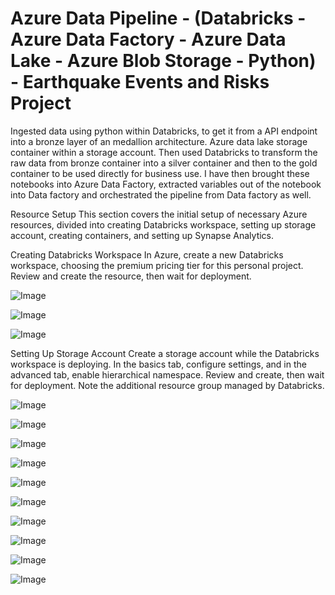 # Azure Data Pipeline - (Databricks - Azure Data Factory - Azure Data Lake - Azure Blob Storage - Python) - Earthquake Events and Risks Project 



Ingested data using python within Databricks, to get it from a API endpoint into a bronze layer of an medallion architecture. Azure data lake storage container within a storage account. Then used Databricks to transform the raw data from bronze container into a silver container and then to the gold container to be used directly for business use. I have then brought these notebooks into Azure Data Factory, extracted variables out of the notebook into Data factory and orchestrated the pipeline from Data factory as well.

Resource Setup
This section covers the initial setup of necessary Azure resources, divided into creating Databricks workspace, setting up storage account, creating containers, and setting up Synapse Analytics.

Creating Databricks Workspace
In Azure, create a new Databricks workspace, choosing the premium pricing tier for this personal project.
Review and create the resource, then wait for deployment.

![Image](https://github.com/user-attachments/assets/5b999166-7e7e-4602-8194-310fdcafed36)

![Image](https://github.com/user-attachments/assets/49e62521-db0e-4377-b58c-be71438d3ab3)

![Image](https://github.com/user-attachments/assets/8d179614-9ae2-4c37-8ac0-d1c39252f4db)




Setting Up Storage Account
Create a storage account while the Databricks workspace is deploying.
In the basics tab, configure settings, and in the advanced tab, enable hierarchical namespace.
Review and create, then wait for deployment.
Note the additional resource group managed by Databricks.

![Image](https://github.com/user-attachments/assets/328ac9eb-8720-4e4f-ba8b-3de4cde5f9e6)


![Image](https://github.com/user-attachments/assets/9261e1fc-5ce7-4b80-ac34-abaf69b71920)


![Image](https://github.com/user-attachments/assets/d0cab7d0-5196-4970-bbf0-4d93fb9a7a47)


![Image](https://github.com/user-attachments/assets/25acdfc6-2028-4f5c-bbf2-50f64a1e64bb)


![Image](https://github.com/user-attachments/assets/a357434c-6182-443b-86e1-b78a3d3c4430)


![Image](https://github.com/user-attachments/assets/d31be78a-a5e3-4851-ade3-bb443995d67a)


![Image](https://github.com/user-attachments/assets/e691d321-92ed-4187-bbc8-3ae6d672c409)


![Image](https://github.com/user-attachments/assets/689e24ec-111b-4abd-81fb-7e79585e811b)


![Image](https://github.com/user-attachments/assets/fbdbda5d-0d96-494d-8fae-abed2e5e3efb)


![Image](https://github.com/user-attachments/assets/e4f1b067-a86a-40b4-8e74-3f6f7039d86c)


